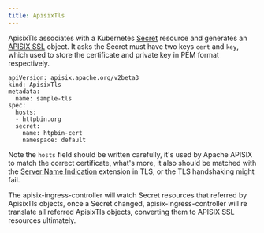 ```yaml
---
title: ApisixTls
---
```


<!--
#
# Licensed to the Apache Software Foundation (ASF) under one or more
# contributor license agreements.  See the NOTICE file distributed with
# this work for additional information regarding copyright ownership.
# The ASF licenses this file to You under the Apache License, Version 2.0
# (the "License"); you may not use this file except in compliance with
# the License.  You may obtain a copy of the License at
#
#     http://www.apache.org/licenses/LICENSE-2.0
#
# Unless required by applicable law or agreed to in writing, software
# distributed under the License is distributed on an "AS IS" BASIS,
# WITHOUT WARRANTIES OR CONDITIONS OF ANY KIND, either express or implied.
# See the License for the specific language governing permissions and
# limitations under the License.
#
-->

ApisixTls associates with a Kubernetes [Secret](https://kubernetes.io/docs/concepts/configuration/secret/) resource and
generates an [APISIX SSL](http://apisix.apache.org/docs/apisix/admin-api#ssl) object. It asks the
Secret must have two keys `cert` and `key`, which used to store the certificate and private key in
PEM format respectively.

```shell
apiVersion: apisix.apache.org/v2beta3
kind: ApisixTls
metadata:
  name: sample-tls
spec:
  hosts:
  - httpbin.org
  secret:
    name: htpbin-cert
    namespace: default
```

Note the `hosts` field should be written carefully, it's used by Apache APISIX to match the
correct certificate, what's more, it also should be matched with the [Server Name Indication](https://www.globalsign.com/en/blog/what-is-server-name-indication#:~:text=Server%20Name%20Indication%20(SNI)%20allows,in%20the%20CLIENT%20HELLO%20message)
extension in TLS, or the TLS handshaking might fail.

The apisix-ingress-controller will watch Secret resources that referred by ApisixTls objects, once a
Secret changed, apisix-ingress-controller will re translate all referred ApisixTls objects, converting them to APISIX SSL resources ultimately.
